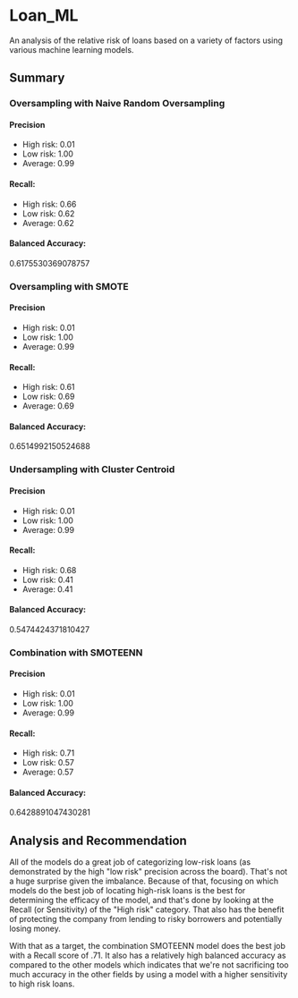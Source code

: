 # Loan_ML
An analysis of the relative risk of loans based on a variety of factors using various machine learning models.

## Summary

### Oversampling with Naive Random Oversampling 
#### Precision
- High risk: 0.01
- Low risk: 1.00
- Average: 0.99
#### Recall:
- High risk: 0.66
- Low risk: 0.62
- Average: 0.62
#### Balanced Accuracy: 
0.6175530369078757

### Oversampling with SMOTE
#### Precision
- High risk: 0.01
- Low risk: 1.00
- Average: 0.99
#### Recall:
- High risk: 0.61
- Low risk: 0.69 
- Average: 0.69
#### Balanced Accuracy:
0.6514992150524688

### Undersampling with Cluster Centroid
#### Precision
- High risk: 0.01
- Low risk: 1.00
- Average: 0.99
#### Recall:
- High risk: 0.68
- Low risk: 0.41
- Average: 0.41
#### Balanced Accuracy:
0.5474424371810427

### Combination with SMOTEENN
#### Precision
- High risk: 0.01
- Low risk: 1.00
- Average: 0.99
#### Recall:
- High risk: 0.71
- Low risk: 0.57
- Average: 0.57
#### Balanced Accuracy:
0.6428891047430281

## Analysis and Recommendation
All of the models do a great job of categorizing low-risk loans (as demonstrated by the high "low risk" precision across the board). That's not a huge surprise given the imbalance. Because of that, focusing on which models do the best job of locating high-risk loans is the best for determining the efficacy of the model, and that's done by looking at the Recall (or Sensitivity) of the "High risk" category. That also has the benefit of protecting the company from lending to risky borrowers and potentially losing money.

With that as a target, the combination SMOTEENN model does the best job with a Recall score of .71. It also has a relatively high balanced accuracy as compared to the other models which indicates that we're not sacrificing too much accuracy in the other fields by using a model with a higher sensitivity to high risk loans.
